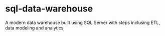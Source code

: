 # sql-data-warehouse
A modern data warehouse built using SQL Server with steps inclusing ETL, data modeling and analytics

